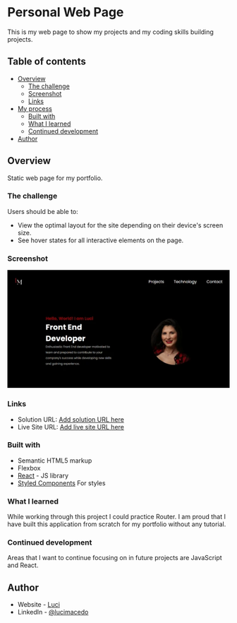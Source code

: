 # Personal Web Page

This is my web page to show my projects and my coding skills building projects. 

## Table of contents

- [Overview](#overview)
  - [The challenge](#the-challenge)
  - [Screenshot](#screenshot)
  - [Links](#links)
- [My process](#my-process)
  - [Built with](#built-with)
  - [What I learned](#what-i-learned)
  - [Continued development](#continued-development)
- [Author](#author)


## Overview
 Static web page for my portfolio.

### The challenge

Users should be able to:

- View the optimal layout for the site depending on their device's screen size.
- See hover states for all interactive elements on the page.


### Screenshot

![](./src/assets/img/screenshottwp.webp)


### Links

- Solution URL: [Add solution URL here](https://github.com/LuciMacedo/LuciWebPage.github.io)
- Live Site URL: [Add live site URL here](https://luci-webpage.vercel.app/)


### Built with

- Semantic HTML5 markup
- Flexbox
- [React](https://reactjs.org/) - JS library
- [Styled Components](https://styled-components.com/) For styles

### What I learned
While working through this project I could practice Router. I am proud that I have built this application from scratch for my portfolio without any tutorial.

### Continued development

Areas that I want to continue focusing on in future projects are JavaScript and React.  

## Author

- Website - [Luci](https://luci-webpage.vercel.app/)
- LinkedIn - [@lucimacedo](linkedin.com/in/lucimaramacedom)

